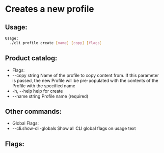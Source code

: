 # Creates a new profile

## Usage:
```bash
Usage:
  ./cli profile create [name] [copy] [flags]
```

## Product catalog:
- Flags:
- --copy string   Name of the profile to copy content from. If this parameter is passed, the new Profile will be pre-populated with the contents of the Profile with the specified name
- -h, --help          help for create
- --name string   Profile name (required)

## Other commands:
- Global Flags:
- --cli.show-cli-globals   Show all CLI global flags on usage text

## Flags:
```bash

```

